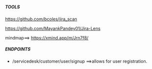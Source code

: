 ##### TOOLS
https://github.com/bcoles/jira_scan

https://github.com/MayankPandey01/Jira-Lens

mindmap==> https://xmind.app/m/Jrn7f8/ 

##### ENDPOINTS
- /servicedesk/customer/user/signup   ==>allows for user registration.
